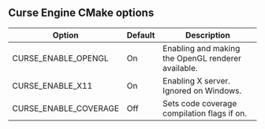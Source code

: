 ## Curse Engine CMake options

| Option | Default | Description |
| ------ | ------- | ----------- |
| CURSE_ENABLE_OPENGL | On | Enabling and making the OpenGL renderer available. |
| CURSE_ENABLE_X11 | On | Enabling X server. Ignored on Windows. |
| CURSE_ENABLE_COVERAGE | Off | Sets code coverage compilation flags if on. |